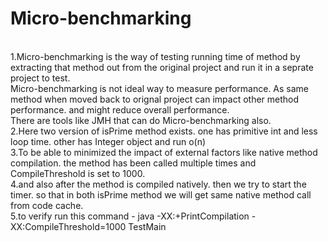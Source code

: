 # Micro-benchmarking

<br/>
1.Micro-benchmarking is the way of testing running time of method by extracting that method out from the original project and run it in a seprate project to test.
<br/>
Micro-benchmarking is not ideal way to measure performance. As same method when moved back to orignal project can impact other method performance. and might reduce overall performance.
<br/> There are tools like JMH that can do Micro-benchmarking also.
<br/>
2.Here two version of isPrime method exists. one has primitive int and less loop time. other has Integer object and run o(n)
<br/>
3.To be able to minimized the impact of external factors like native method compilation. the method has been called multiple times and CompileThreshold is set to 1000.
<br/>
4.and also after the method is compiled natively. then we try to start the timer. so that in both isPrime method we will get same native method call from code cache.
<br/>
5.to verify run this command - java -XX:+PrintCompilation -XX:CompileThreshold=1000 TestMain
